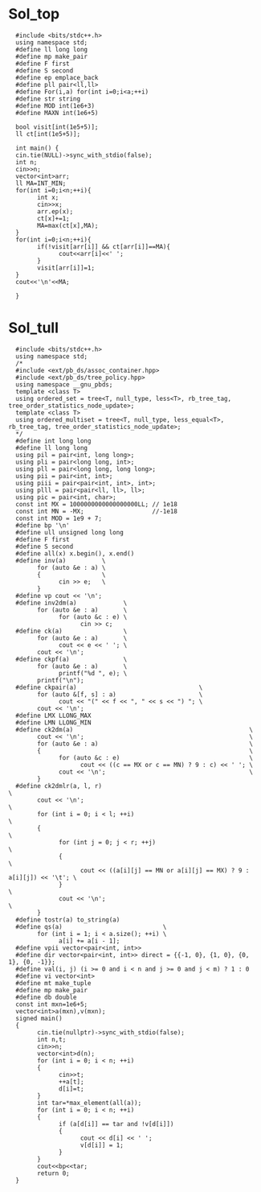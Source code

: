 # Sol_top

      #include <bits/stdc++.h>
      using namespace std;
      #define ll long long
      #define mp make_pair
      #define F first
      #define S second
      #define ep emplace_back
      #define pll pair<ll,ll>
      #define For(i,a) for(int i=0;i<a;++i)
      #define str string
      #define MOD int(1e6+3)
      #define MAXN int(1e6+5)

      bool visit[int(1e5+5)];
      ll ct[int(1e5+5)];

      int main() {
      cin.tie(NULL)->sync_with_stdio(false);
      int n;
      cin>>n;
      vector<int>arr;
      ll MA=INT_MIN;
      for(int i=0;i<n;++i){
            int x;
            cin>>x;
            arr.ep(x);
            ct[x]+=1;
            MA=max(ct[x],MA);
      }
      for(int i=0;i<n;++i){
            if(!visit[arr[i]] && ct[arr[i]]==MA){
                  cout<<arr[i]<<' ';
            }
            visit[arr[i]]=1;
      }
      cout<<'\n'<<MA;

      }

# Sol_tull
      #include <bits/stdc++.h>
      using namespace std;
      /*
      #include <ext/pb_ds/assoc_container.hpp>
      #include <ext/pb_ds/tree_policy.hpp>
      using namespace __gnu_pbds;
      template <class T>
      using ordered_set = tree<T, null_type, less<T>, rb_tree_tag, tree_order_statistics_node_update>;
      template <class T>
      using ordered_multiset = tree<T, null_type, less_equal<T>, rb_tree_tag, tree_order_statistics_node_update>;
      */
      #define int long long
      #define ll long long
      using pil = pair<int, long long>;
      using pli = pair<long long, int>;
      using pll = pair<long long, long long>;
      using pii = pair<int, int>;
      using piii = pair<pair<int, int>, int>;
      using plll = pair<pair<ll, ll>, ll>;
      using pic = pair<int, char>;
      const int MX = 1000000000000000000LL; // 1e18
      const int MN = -MX;                   //-1e18
      const int MOD = 1e9 + 7;
      #define bp '\n'
      #define ull unsigned long long
      #define F first
      #define S second
      #define all(x) x.begin(), x.end()
      #define inv(a)          \
            for (auto &e : a) \
            {                 \
                  cin >> e;   \
            }
      #define vp cout << '\n';
      #define inv2dm(a)             \
            for (auto &e : a)       \
                  for (auto &c : e) \
                        cin >> c;
      #define ck(a)                 \
            for (auto &e : a)       \
                  cout << e << ' '; \
            cout << '\n';
      #define ckpf(a)               \
            for (auto &e : a)       \
                  printf("%d ", e); \
            printf("\n");
      #define ckpair(a)                                  \
            for (auto &[f, s] : a)                       \
                  cout << "(" << f << ", " << s << ") "; \
            cout << '\n';
      #define LMX LLONG_MAX
      #define LMN LLONG_MIN
      #define ck2dm(a)                                                 \
            cout << '\n';                                              \
            for (auto &e : a)                                          \
            {                                                          \
                  for (auto &c : e)                                    \
                        cout << ((c == MX or c == MN) ? 9 : c) << ' '; \
                  cout << '\n';                                        \
            }
      #define ck2dmlr(a, l, r)                                                            \
            cout << '\n';                                                                 \
            for (int i = 0; i < l; ++i)                                                   \
            {                                                                             \
                  for (int j = 0; j < r; ++j)                                             \
                  {                                                                       \
                        cout << ((a[i][j] == MN or a[i][j] == MX) ? 9 : a[i][j]) << '\t'; \
                  }                                                                       \
                  cout << '\n';                                                           \
            }
      #define tostr(a) to_string(a)
      #define qs(a)                            \
            for (int i = 1; i < a.size(); ++i) \
                  a[i] += a[i - 1];
      #define vpii vector<pair<int, int>>
      #define dir vector<pair<int, int>> direct = {{-1, 0}, {1, 0}, {0, 1}, {0, -1}};
      #define val(i, j) (i >= 0 and i < n and j >= 0 and j < m) ? 1 : 0
      #define vi vector<int>
      #define mt make_tuple
      #define mp make_pair
      #define db double
      const int mxn=1e6+5;
      vector<int>a(mxn),v(mxn);
      signed main()
      {
            cin.tie(nullptr)->sync_with_stdio(false);
            int n,t;
            cin>>n;
            vector<int>d(n);
            for (int i = 0; i < n; ++i)
            {
                  cin>>t;
                  ++a[t];
                  d[i]=t;
            }
            int tar=*max_element(all(a));
            for (int i = 0; i < n; ++i)
            {
                  if (a[d[i]] == tar and !v[d[i]])
                  {
                        cout << d[i] << ' ';
                        v[d[i]] = 1;
                  }
            }
            cout<<bp<<tar;
            return 0;
      }
